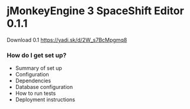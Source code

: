 # jMonkeyEngine 3 SpaceShift Editor 0.1.1 #

Download 0.1
https://yadi.sk/d/2W_s7BcMpgmq8

### How do I get set up? ###

* Summary of set up
* Configuration
* Dependencies
* Database configuration
* How to run tests
* Deployment instructions